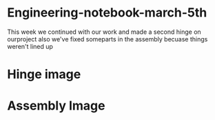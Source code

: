 # Engineering-notebook-march-5th
This week we continued with our work and made a second hinge on ourproject also we've fixed someparts in the assembly becuase things weren't lined up

# Hinge image

# Assembly Image
